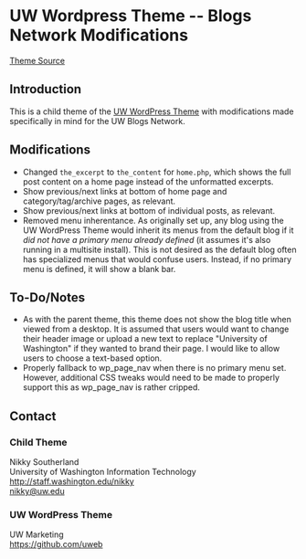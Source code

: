 UW Wordpress Theme -- Blogs Network Modifications
=================================================

[Theme Source](https://github.com/allynfolksjr/UW-Wordpress-Blogs-Network)

Introduction
------------

This is a child theme of the [UW WordPress Theme](https://github.com/uweb/UW-Wordpress-Theme) with modifications made specifically in mind for the UW Blogs Network.

Modifications
-------------

* Changed `the_excerpt` to `the_content` for `home.php`, which shows the full post content on a home page instead of the unformatted excerpts.
* Show previous/next links at bottom of home page and category/tag/archive pages, as relevant.
* Show previous/next links at bottom of individual posts, as relevant.
* Removed menu inherentance. As originally set up, any blog using the UW WordPress Theme would inherit its menus from the default blog if it *did not have a primary menu already defined* (it assumes it's also running in a multisite install). This is not desired as the default blog often has specialized menus that would confuse users.  Instead, if no primary menu is defined, it will show a blank bar.

To-Do/Notes
-----------

* As with the parent theme, this theme does not show the blog title when viewed from a desktop. It is assumed that users would want to change their header image or upload a new text to replace "University of Washington" if they wanted to brand their page. I would like to allow users to choose a text-based option.
* Properly fallback to wp_page_nav when there is no primary menu set. However, additional CSS tweaks would need to be made to properly support this as wp_page_nav is rather cripped.


Contact
-------

### Child Theme

Nikky Southerland  
University of Washington Information Technology  
http://staff.washington.edu/nikky  
nikky@uw.edu  

### UW WordPress Theme

UW Marketing  
https://github.com/uweb

